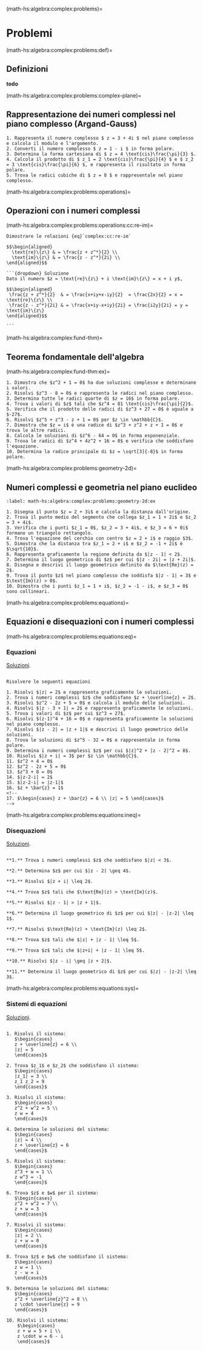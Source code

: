 (math-hs:algebra:complex:problems)=
# Problemi

(math-hs:algebra:complex:problems:def)=
## Definizioni
**todo**

(math-hs:algebra:complex:problems:complex-plane)=
## Rappresentazione dei numeri complessi nel piano complesso (Argand-Gauss)

```{exercise}
1. Rappresenta il numero complesso $ z = 3 + 4i $ nel piano complesso e calcola il modulo e l'argomento.
2. Converti il numero complesso $ z = 1 - i $ in forma polare.
3. Determina la forma cartesiana di $ z = 4 \text{cis}\frac{\pi}{3} $.
4. Calcola il prodotto di $ z_1 = 2 \text{cis}\frac{\pi}{4} $ e $ z_2 = 3 \text{cis}\frac{\pi}{6} $, e rappresenta il risultato in forma polare.
5. Trova le radici cubiche di $ z = 8 $ e rappresentale nel piano complesso.
```
<!--
**todo**
Enti geometrici nel piano complesso...
- rette, semipiano,..., circonferenze,...
-->

(math-hs:algebra:complex:problems:operations)=
## Operazioni con i numeri complessi
(math-hs:algebra:complex:problems:operations:cc:re-im)=
````{exercise} Parte reale e parte immaginaria
Dimostrare le relazioni {eq}`complex:cc:re-im`

$$\begin{aligned}
  \text{re}\{z\} & = \frac{z + z^*}{2} \\
  \text{im}\{z\} & = \frac{z - z^*}{2i} \\
\end{aligned}$$

```{dropdown} Soluzione
Dato il numero $z = \text{re}\{z\} + i \text{im}\{z\} = x + i y$,

$$\begin{aligned}
 \frac{z + z^*}{2}  & = \frac{x+iy+x-iy}{2}  = \frac{2x}{2} = x = \text{re}\{z\} \\
 \frac{z - z^*}{2i} & = \frac{x+iy-x+iy}{2i} = \frac{i2y}{2i} = y = \text{im}\{z\}
\end{aligned}$$

```

````

(math-hs:algebra:complex:fund-thm)=
## Teorema fondamentale dell'algebra

(math-hs:algebra:complex:fund-thm:ex)=
```{exercise}
1. Dimostra che $z^2 + 1 = 0$ ha due soluzioni complesse e determinane i valori.
2. Risolvi $z^3 - 8 = 0$ e rappresenta le radici nel piano complesso.
3. Determina tutte le radici quarte di $z = 16$ in forma polare.
4. Trova i valori di $z$ tali che $z^4 = 81 \text{cis}\frac{\pi}{2}$.
5. Verifica che il prodotto delle radici di $z^3 + 27 = 0$ è uguale a $-27$.
6. Risolvi $z^5 + z^3 - z + 1 = 0$ per $z \in \mathbb{C}$.
7. Dimostra che $z = i$ è una radice di $z^3 + z^2 + z + 1 = 0$ e trova le altre radici.
8. Calcola le soluzioni di $z^6 - 64 = 0$ in forma esponenziale.
9. Trova le radici di $z^4 + 4z^2 + 16 = 0$ e verifica che soddisfano l'equazione.
10. Determina la radice principale di $z = \sqrt[3]{-8}$ in forma polare.
```

(math-hs:algebra:complex:problems:geometry-2d)=
## Numeri complessi e geometria nel piano euclideo
```{exercise}
:label: math-hs:algebra:complex:problems:geometry-2d:ex

1. Disegna il punto $z = 2 + 3i$ e calcola la distanza dall'origine.
2. Trova il punto medio del segmento che collega $z_1 = 1 + 2i$ e $z_2 = 3 + 4i$.
3. Verifica che i punti $z_1 = 0$, $z_2 = 3 + 4i$, e $z_3 = 6 + 0i$ formano un triangolo rettangolo.
4. Trova l'equazione del cerchio con centro $z = 2 + i$ e raggio $3$.
5. Dimostra che la distanza tra $z_1 = 2 + i$ e $z_2 = -1 + 2i$ è $\sqrt{10}$.
6. Rappresenta graficamente la regione definita da $|z - 1| < 2$.
7. Determina il luogo geometrico di $z$ per cui $|z - 2i| = |z + 2i|$.
8. Disegna e descrivi il luogo geometrico definito da $\text{Re}(z) = 2$.
9. Trova il punto $z$ nel piano complesso che soddisfa $|z - 1| = 3$ e $\text{Im}(z) > 0$.
10. Dimostra che i punti $z_1 = 1 + i$, $z_2 = -1 - i$, e $z_3 = 0$ sono collineari.
```

(math-hs:algebra:complex:problems:equations)=
## Equazioni e disequazioni con i numeri complessi

(math-hs:algebra:complex:problems:equations:eq)=
### Equazioni
[Soluzioni](math-hs:algebra:complex:problems:equations:eq:sol).

```{exercise} Equazioni

Risolvere le seguenti equazioni

1. Risolvi $|z| = 2$ e rappresenta graficamente le soluzioni.
2. Trova i numeri complessi $z$ che soddisfano $z + \overline{z} = 2$.
3. Risolvi $z^2 - 2z + 5 = 0$ e calcola il modulo delle soluzioni.
4. Risolvi $|z - 3 + 1| = 2$ e rappresenta graficamente le soluzioni.
5. Trova i valori di $z$ per cui $z^3 = 27$.
6. Risolvi $(z-1)^4 + 16 = 0$ e rappresenta graficamente le soluzioni nel piano complesso.
7. Risolvi $|z - 2| = |z + 1|$ e descrivi il luogo geometrico delle soluzioni.
8. Trova le soluzioni di $z^5 - 32 = 0$ e rappresentale in forma polare.
9. Determina i numeri complessi $z$ per cui $|z|^2 + |z - 2|^2 = 8$.
10. Risolvi $|z + i| = 3$ per $z \in \mathbb{C}$.
11. $z^2 + 4 = 0$
12. $z^2 - 2z + 5 = 0$
13. $z^3 + 8 = 0$
14. $|z-2-i| = 2$
15. $|z-2-i| = |z-1|$
16. $z + \bar{z} = 1$
<!--
17. $\begin{cases} z + \bar{z} = 6 \\ |z| = 5 \end{cases}$
-->
```

(math-hs:algebra:complex:problems:equations:ineq)=
### Disequazioni

[Soluzioni](math-hs:algebra:complex:problems:equations:ineq:sol).

```{exercise} Disequazioni

**1.** Trova i numeri complessi $z$ che soddisfano $|z| < 3$.

**2.** Determina $z$ per cui $|z - 2| \geq 4$.

**3.** Risolvi $|z + i| \leq 2$.

**4.** Trova $z$ tali che $\text{Re}(z) > \text{Im}(z)$.

**5.** Risolvi $|z - 1| > |z + 1|$.

**6.** Determina il luogo geometrico di $z$ per cui $|z| - |z-2| \leq 1$.

**7.** Risolvi $\text{Re}(z) + \text{Im}(z) \leq 2$.

**8.** Trova $z$ tali che $|z| + |z - 1| \leq 5$.

**9.** Trova $z$ tali che $|z+i| + |z - 1| \leq 5$.

**10.** Risolvi $|z - i| \geq |z + 2|$.

**11.** Determina il luogo geometrico di $z$ per cui $|z| - |z-2| \leq 3$.
```



(math-hs:algebra:complex:problems:equations:sys)=
### Sistemi di equazioni

[Soluzioni](math-hs:algebra:complex:problems:equations:sys:sol).

```{exercise} Sistemi di equazioni

1. Risolvi il sistema:  
   $\begin{cases} 
   z + \overline{z} = 6 \\
   |z| = 5 
   \end{cases}$

2. Trova $z_1$ e $z_2$ che soddisfano il sistema:  
   $\begin{cases} 
   |z_1| = 3 \\
   z_1 z_2 = 9 
   \end{cases}$

3. Risolvi il sistema:  
   $\begin{cases} 
   z^2 + w^2 = 5 \\
   z w = 4 
   \end{cases}$

4. Determina le soluzioni del sistema:  
   $\begin{cases} 
   |z| = 4 \\
   z + \overline{z} = 6 
   \end{cases}$

5. Risolvi il sistema:  
   $\begin{cases} 
   z^3 + w = 1 \\
   z w^3 = -1 
   \end{cases}$

6. Trova $z$ e $w$ per il sistema:  
   $\begin{cases} 
   z^2 + w^2 = 7 \\
   z + w = 3 
   \end{cases}$

7. Risolvi il sistema:  
   $\begin{cases} 
   |z| = 2 \\
   z + w = 0 
   \end{cases}$

8. Trova $z$ e $w$ che soddisfano il sistema:  
   $\begin{cases} 
   z w = 1 \\
   z - w = i 
   \end{cases}$

9. Determina le soluzioni del sistema:  
   $\begin{cases} 
   z^2 + \overline{z}^2 = 8 \\
   z \cdot \overline{z} = 9 
   \end{cases}$

10. Risolvi il sistema:  
    $\begin{cases} 
    z + w = 5 + i \\
    z \cdot w = 6 - i 
    \end{cases}$
```

